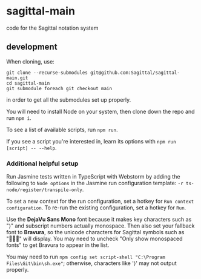 # sagittal-main

code for the Sagittal notation system

## development

When cloning, use:

```shell
git clone --recurse-submodules git@github.com:Sagittal/sagittal-main.git
cd sagittal-main
git submodule foreach git checkout main
```

in order to get all the submodules set up properly.

You will need to install Node on your system, then clone down the repo and run `npm i`.

To see a list of available scripts, run `npm run`.

If you see a script you're interested in, learn its options with `npm run [script] -- --help`.

### Additional helpful setup

Run Jasmine tests written in TypeScript with Webstorm by adding the following to `Node options` 
in the Jasmine run configuration template: `-r ts-node/register/transpile-only`.

To set a new context for the run configuration, set a hotkey for `Run context configuration`.
To re-run the existing configuration, set a hotkey for `Run`.

Use the **DejaVu Sans Mono** font because it makes key characters such as "⟩" and subscript numbers actually monospace.
Then also set your fallback font to **Bravura**, so the unicode characters for Sagittal symbols such as "" will display. 
You may need to uncheck "Only show monospaced fonts" to get Bravura to appear in the list.

You may need to run `npm config set script-shell "C:\Program Files\Git\bin\sh.exe"`; otherwise, characters like '⟩' may not output properly.
